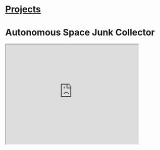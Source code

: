 # [Projects](http://vlarko.com/Projects)
# Autonomous Space Junk Collector
 <iframe width="420" height="315"
src="https://www.youtube.com/embed/tgbNymZ7vqY">
</iframe> 
